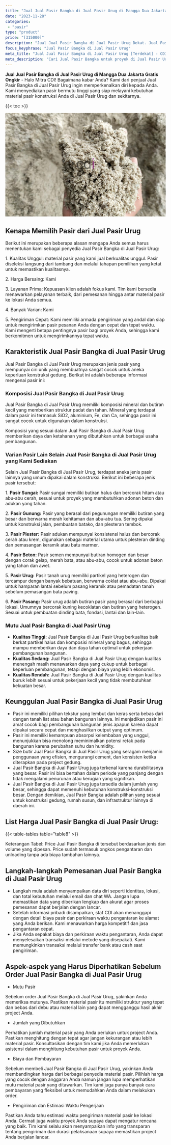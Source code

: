 ```yaml
---
title: "Jual Jual Pasir Bangka di Jual Pasir Urug di Mangga Dua Jakarta Gratis Ongkir"
date: "2023-11-28"
categories:
 - "pasir"
type: "product"
price: "[315000]"
description: "Jual Jual Pasir Bangka di Jual Pasir Urug Dekat. Jual Pasir Bangka ini sering dipakai dalam proyek konstruksi sebagai material adukan yang terpilih dan bersih. Hubungi kami untuk informasi lebih lanjut."
focus_keyphrase: "Jual Pasir Bangka di Jual Pasir Urug"
meta_title: "Jual Jual Pasir Bangka di Jual Pasir Urug [Terdekat] - CDI"
meta_description: "Cari Jual Pasir Bangka untuk proyek di Jual Pasir Urug? Kami menawarkan Jual Pasir Bangka berkualitas untuk bahan campuran. Dapatkan penawaran terbaik sekarang."
---
```


**Jual Jual Pasir Bangka di Jual Pasir Urug di Mangga Dua Jakarta Gratis Ongkir** - Halo Mitra CDI! Bagaimana kabar Anda? Kami dari penjual Jual Pasir Bangka di Jual Pasir Urug ingin memperkenalkan diri kepada Anda. Kami menyediakan pasir bermutu tinggi yang siap melayani kebutuhan material pasir konstruksi Anda di Jual Pasir Urug dan sekitarnya.

{{< toc >}}

![Jual Jual Pasir Bangka di Jual Pasir Urug di Mangga Dua Jakarta Gratis Ongkir](/images/pasir/pasir-bangunan-21.jpg)

## Kenapa Memilih Pasir dari Jual Pasir Urug

Berikut ini merupakan beberapa alasan mengapa Anda semua harus menentukan kami sebagai penyedia Jual Pasir Bangka di Jual Pasir Urug:

1\.  Kualitas Unggul: material pasir yang kami jual berkualitas unggul. Pasir diseleksi langsung dari tambang dan melalui tahapan pemilihan yang ketat untuk memastikan kualitasnya.

2\.  Harga Bersaing: Kami

3\.  Layanan Prima: Kepuasan klien adalah fokus kami. Tim kami bersedia menawarkan pelayanan terbaik, dari pemesanan hingga antar material pasir ke lokasi Anda semua.

4\.  Banyak Varian: Kami

5\.  Pengiriman Cepat: Kami memiliki armada pengiriman yang andal dan siap untuk mengirimkan pasir pesanan Anda dengan cepat dan tepat waktu. Kami mengerti betapa pentingnya pasir bagi proyek Anda, sehingga kami berkomitmen untuk mengirimkannya tepat waktu.

## Karakteristik Jual Pasir Bangka di Jual Pasir Urug

Jual Pasir Bangka di Jual Pasir Urug merupakan jenis pasir yang mempunyai ciri unik yang membuatnya sangat cocok untuk aneka keperluan konstruksi gedung. Berikut ini adalah beberapa informasi mengenai pasir ini:

### Komposisi Jual Pasir Bangka di Jual Pasir Urug

Jual Pasir Bangka di Jual Pasir Urug memiliki komposisi mineral dan butiran kecil yang memberikan struktur padat dan tahan. Mineral yang terdapat dalam pasir ini termasuk SiO2, aluminium, Fe, dan Ca, sehingga pasir ini sangat cocok untuk digunakan dalam konstruksi.

Komposisi yang sesuai dalam Jual Pasir Bangka di Jual Pasir Urug memberikan daya dan ketahanan yang dibutuhkan untuk berbagai usaha pembangunan.

### Varian Pasir Lain Selain Jual Pasir Bangka di Jual Pasir Urug yang Kami Sediakan

Selain Jual Pasir Bangka di Jual Pasir Urug, terdapat aneka jenis pasir lainnya yang umum dipakai dalam konstruksi. Berikut ini beberapa jenis pasir tersebut:

1\.  **Pasir Sungai:** Pasir sungai memiliki butiran halus dan bercorak hitam atau abu-abu cerah, sesuai untuk proyek yang membutuhkan adonan beton dan adukan yang tahan.

2\.  **Pasir Gunung:** Pasir yang berasal dari pegunungan memiliki butiran yang besar dan berwarna merah kehitaman dan abu-abu tua. Sering dipakai untuk konstruksi jalan, pembuatan batako, dan plesteran tembok.

3\.  **Pasir Plester:** Pasir adukan mempunyai konsistensi halus dan bercorak cerah atau krem, digunakan sebagai material utama untuk plesteran dinding dan pemasangan keramik atau batu marmer.

4\.  **Pasir Beton:** Pasir semen mempunyai butiran homogen dan besar dengan corak gelap, merah bata, atau abu-abu, cocok untuk adonan beton yang tahan dan awet.

5\.  **Pasir Urug:** Pasir tanah urug memiliki partikel yang heterogen dan tercampur dengan banyak bebatuan, berwarna coklat atau abu-abu. Dipakai untuk hamparan lantai sebelum pasang keramik atau pemadatan tanah sebelum pemasangan bata paving.

6\.  **Pasir Pasang:** Pasir urug adalah butiran pasir yang berasal dari berbagai lokasi. Umumnya bercorak kuning kecoklatan dan butiran yang heterogen. Sesuai untuk pembuatan dinding bata, fondasi, lantai dan lain-lain.

### Mutu Jual Pasir Bangka di Jual Pasir Urug

*   **Kualitas Tinggi:** Jual Pasir Bangka di Jual Pasir Urug berkualitas baik berkat partikel halus dan komposisi mineral yang bagus, sehingga mampu memberikan daya dan daya tahan optimal untuk pekerjaan pembangunan bangunan.
*   **Kualitas Sedang:** Jual Pasir Bangka di Jual Pasir Urug dengan kualitas menengah masih menawarkan daya yang cukup untuk berbagai keperluan pembangunan, tetapi dengan biaya yang lebih ekonomis.
*   **Kualitas Rendah:** Jual Pasir Bangka di Jual Pasir Urug dengan kualitas buruk lebih sesuai untuk pekerjaan kecil yang tidak membutuhkan kekuatan besar.

## Keunggulan Jual Pasir Bangka di Jual Pasir Urug

*   Pasir ini memiliki pilihan tekstur yang lembut dan keras serta bebas dari dengan tanah liat atau bahan bangunan lainnya. Ini menjadikan pasir ini amat cocok bagi pembangunan bangunan jenis apapun karena dapat dipakai secara cepat dan menghasilkan output yang optimum.
*   Pasir ini memiliki kemampuan absorpsi kelembaban yang unggul, menunjukkan bisa menolong meminimalkan potensi retak pada bangunan karena perubahan suhu dan humidity.
*   Size butir Jual Pasir Bangka di Jual Pasir Urug yang seragam menjamin penggunaan yang efisien, mengurangi cement, dan konsisten ketika diterapkan pada project gedung.
*   Jual Pasir Bangka di Jual Pasir Urug juga terkenal karena durabilitasnya yang besar. Pasir ini bisa bertahan dalam periode yang panjang dengan tidak mengalami penurunan atau kerugian yang signifikan.
*   Jual Pasir Bangka di Jual Pasir Urug juga tersedia dalam jumlah yang besar, sehingga dapat memenuhi kebutuhan konstruksi-konstruksi besar. Dengan demikian, Jual Pasir Bangka adalah pilihan yang sesuai untuk konstruksi gedung, rumah susun, dan infrastruktur lainnya di daerah ini.

## List Harga Jual Pasir Bangka di Jual Pasir Urug:

{{< table-tables table="table8" >}}

Keterangan Tabel: Price Jual Pasir Bangka di tersebut berdasarkan jenis dan volume yang dipesan. Price sudah termasuk ongkos pengantaran dan unloading tanpa ada biaya tambahan lainnya.

## Langkah-langkah Pemesanan Jual Pasir Bangka di Jual Pasir Urug

*   Langkah mula adalah menyampaikan data diri seperti identitas, lokasi, dan total kebutuhan melalui email dan chat WA. Jangan lupa memastikan data yang diberikan lengkap dan akurat agar proses pemesanan dapat berjalan dengan lancar.
*   Setelah informasi pribadi disampaikan, staf CDI akan menanggapi dengan detail biaya pasir dan perkiraan waktu pengantaran ke alamat yang Anda berikan. Kami menawarkan harga kompetitif dan jasa pengantaran cepat.
*   Jika Anda sepakat biaya dan perkiraan waktu pengantaran, Anda dapat menyelesaikan transaksi melalui metode yang disepakati. Kami memungkinkan transaksi melalui transfer bank atau cash saat pengiriman.

## Aspek-aspek yang Harus Diperhatikan Sebelum Order Jual Pasir Bangka di Jual Pasir Urug

*   Mutu Pasir

Sebelum order Jual Pasir Bangka di Jual Pasir Urug, yakinkan Anda memeriksa mutunya. Pastikan material pasir itu memiliki struktur yang tepat dan bebas dari debu atau material lain yang dapat mengganggu hasil akhir project Anda.
*   Jumlah yang Dibutuhkan

Perhatikan jumlah material pasir yang Anda perlukan untuk project Anda. Pastikan menghitung dengan tepat agar jangan kekurangan atau lebih material pasir. Konsultasikan dengan tim kami jika Anda memerlukan asistensi dalam menghitung kebutuhan pasir untuk proyek Anda.
*   Biaya dan Pembayaran

Sebelum membeli Jual Pasir Bangka di Jual Pasir Urug, yakinkan Anda membandingkan harga dari berbagai penyedia material pasir. Pilihlah harga yang cocok dengan anggaran Anda namun jangan lupa memperhatikan mutu material pasir yang ditawarkan. Tim kami juga punya banyak cara pembayaran yang fleksibel untuk memudahkan Anda dalam melakukan order.
*   Pengiriman dan Estimasi Waktu Pengerjaan

Pastikan Anda tahu estimasi waktu pengiriman material pasir ke lokasi Anda. Cermati juga waktu proyek Anda supaya dapat mengatur rencana yang baik. Tim kami selalu akan menyampaikan info yang transparan tentang pengiriman dan durasi pelaksanaan supaya memastikan project Anda berjalan lancar.